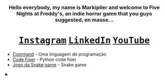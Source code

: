 


<div align="center">
    
### Hello everybody, my name is Markiplier and welcome to Five Nights at Freddy's, an indie horror game that you guys suggested, en masse...
    
# <kbd>[Instagram](https://www.instagram.com/henrique_reinaldi)</kbd> <kbd>[LinkedIn](www.linkedin.com/in/henrique-reinaldi-4aa720364)</kbd> <kbd>[YouTube](https://www.youtube.com/@HenriqueReinaldi)</kbd>
</div>

* [Command](https://github.com/HenriqF/command) - Uma linguagem de programação
* [Code Fixer](https://github.com/HenriqF/PythonCodeFixer) - Python code fixer
* [Jogo da Snake game](https://github.com/HenriqF/Jogo-da-Snake-game) - Snake game


</div>
<details>
<summary></summary>
    <div align="center"> 
        <img align=center alt="r" src="https://i.imgur.com/dy24WV6.jpeg"/>
    </div>

</details>
